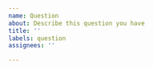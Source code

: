 ```yaml
---
name: Question
about: Describe this question you have
title: ''
labels: question
assignees: ''

---
```



